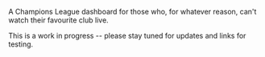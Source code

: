 A Champions League dashboard for those who, for whatever reason, can't watch their favourite club live.

This is a work in progress -- please stay tuned for updates and links for testing.
